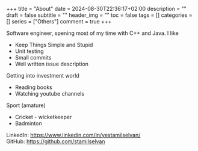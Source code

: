+++
title = "About"
date = 2024-08-30T22:36:17+02:00
description = ""
draft = false
subtitle = ""
header_img = ""
toc = false
tags = []
categories = []
series = ["Others"]
comment = true
+++

Software engineer, spening most of my time with C++ and Java. I like
* Keep Things Simple and Stupid
* Unit testing
* Small commits
* Well written issue description

Getting into investment world
* Reading books
* Watching youtube channels

Sport (amature)
* Cricket - wicketkeeper
* Badminton

LinkedIn: https://www.linkedin.com/in/yestamilselvan/  
GitHub: https://github.com/stamilselvan
